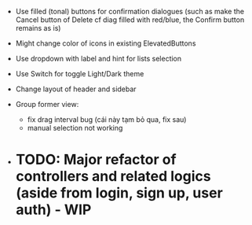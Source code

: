 - Use filled (tonal) buttons for confirmation dialogues (such as make the Cancel button of Delete cf diag filled with red/blue, the Confirm button remains as is)
- Might change color of icons in existing ElevatedButtons
- Use dropdown with label and hint for lists selection
- Use Switch for toggle Light/Dark theme
- Change layout of header and sidebar



- Group former view:
  + fix drag interval bug (cái này tạm bỏ qua, fix sau)
  + manual selection not working


- # TODO: Major refactor of controllers and related logics (aside from login, sign up, user auth) - WIP
